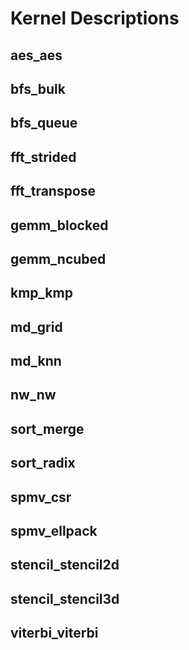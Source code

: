 # Kernel Descriptions

## aes_aes

## bfs_bulk

## bfs_queue

## fft_strided

## fft_transpose

## gemm_blocked

## gemm_ncubed

## kmp_kmp

## md_grid

## md_knn

## nw_nw

## sort_merge

## sort_radix

## spmv_csr

## spmv_ellpack

## stencil_stencil2d

## stencil_stencil3d

## viterbi_viterbi
